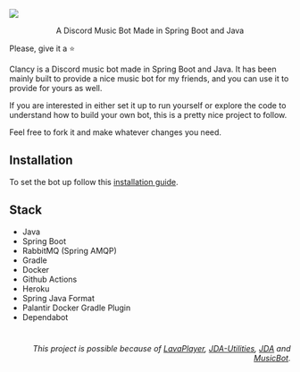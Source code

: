 <p>
<a href="./LICENSE"><img src="https://img.shields.io/badge/license-MIT-black.svg"></a>
</p>

<p align="center">A Discord Music Bot Made in Spring Boot and Java</p>

<p>Please, give it a ⭐</p>

<p> Clancy is a Discord music bot made in Spring Boot and Java. It has been mainly built to provide a nice music bot for my friends, and you can use it to provide for yours as well. </p>

<p> If you are interested in either set it up to run yourself or explore the code to understand how to build your own bot, this is a pretty nice project to follow. </p>

<p> Feel free to fork it and make whatever changes you need.<p>

 ## Installation

 To set the bot up follow this <a href="https://github.com/brendonmiranda/clancy/wiki">installation guide</a>. 
 
## Stack
- Java 
- Spring Boot
- RabbitMQ (Spring AMQP)
- Gradle
- Docker
- Github Actions
- Heroku 
- Spring Java Format
- Palantir Docker Gradle Plugin
- Dependabot
 
 #
<p align="right"><i> This project is possible because of <a href="https://github.com/sedmelluq/lavaplayer">LavaPlayer</a>, <a href="https://github.com/JDA-Applications/JDA-Utilities">JDA-Utilities</a>, <a href="https://github.com/DV8FromTheWorld/JDA">JDA</a> and <a href="https://github.com/jagrosh/MusicBot">MusicBot</a>.</i></p>
